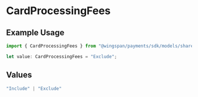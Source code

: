 # CardProcessingFees

## Example Usage

```typescript
import { CardProcessingFees } from "@wingspan/payments/sdk/models/shared";

let value: CardProcessingFees = "Exclude";
```

## Values

```typescript
"Include" | "Exclude"
```
